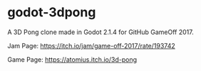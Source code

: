 # godot-3dpong
A 3D Pong clone made in Godot 2.1.4 for GitHub GameOff 2017.

Jam Page: https://itch.io/jam/game-off-2017/rate/193742

Game Page: https://atomius.itch.io/3d-pong
